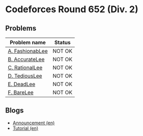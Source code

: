 # Codeforces Round 652 (Div. 2)

## Problems

|Problem name|Status|
|------------|---------|
| [A. FashionabLee](problems/A._FashionabLee.md)|NOT OK|
| [B. AccurateLee](problems/B._AccurateLee.md)|NOT OK|
| [C. RationalLee](problems/C._RationalLee.md)|NOT OK|
| [D. TediousLee](problems/D._TediousLee.md)|NOT OK|
| [E. DeadLee](problems/E._DeadLee.md)|NOT OK|
| [F. BareLee](problems/F._BareLee.md)|NOT OK|
## Blogs

- [Announcement (en)](blogs/Announcement_(en).md)
- [Tutorial (en)](blogs/Tutorial_(en).md)
